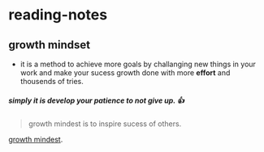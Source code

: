 # reading-notes
## growth mindset
 - it is a method to achieve more goals by challanging new things in your work and make your sucess growth done with more **effort** and thousends of tries.
#####  simply it is develop your patience to not give up. :+1:
 > growth mindest is to inspire sucess of others.

 
[growth mindest](https://www.atlassian.com/blog/inside-atlassian/growth-mindset/).
